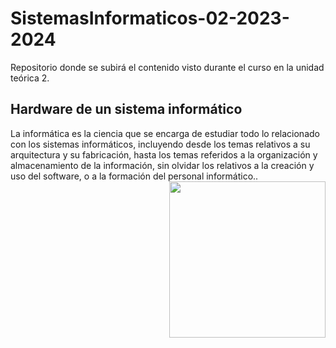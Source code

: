 # SistemasInformaticos-02-2023-2024
Repositorio donde se subirá el contenido visto durante el curso en la unidad teórica 2.

<h2>Hardware de un sistema informático</h2>
La informática es la ciencia que se encarga de estudiar todo lo relacionado con los 
sistemas informáticos, incluyendo desde los temas relativos a su arquitectura y su 
fabricación, hasta los temas referidos a la organización y almacenamiento de la 
información, sin olvidar los relativos a la creación y uso del software, o a la formación 
del personal informático..
<picture> <img align="right" src="https://github.com/7oSkaaa/7oSkaaa/blob/main/Images/Right_Side.gif?raw=true" width = 250px></picture>

